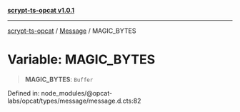 [**scrypt-ts-opcat v1.0.1**](../../../README.md)

***

[scrypt-ts-opcat](../../../README.md) / [Message](../README.md) / MAGIC\_BYTES

# Variable: MAGIC\_BYTES

> **MAGIC\_BYTES**: `Buffer`

Defined in: node\_modules/@opcat-labs/opcat/types/message/message.d.cts:82
